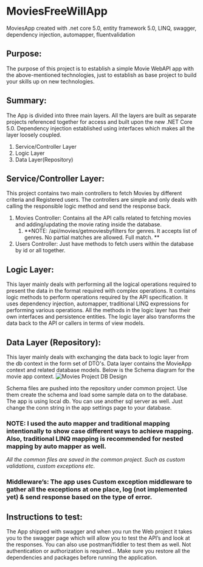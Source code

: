 # MoviesFreeWillApp
MoviesApp created with .net core 5.0, entity framework 5.0, LINQ, swagger, dependency injection, automapper, fluentvalidation 
## Purpose:
The purpose of this project is to establish a simple Movie WebAPI app with the above-mentioned technologies, just to establish as base project to build your skills up on new technologies. 
## Summary:
The App is divided into three main layers. All the layers are built as separate projects referenced together for access and built upon the new .NET Core 5.0. Dependency injection established using interfaces which makes all the layer loosely coupled.
1. Service/Controller Layer
2. Logic Layer 
3. Data Layer(Repository)

## Service/Controller Layer:
This project contains two main controllers to fetch Movies by different criteria and Registered users. The controllers are simple and only deals with calling the responsible logic method and send the response back. 
1. Movies Controller: Contains all the API calls related to fetching movies and adding/updating the movie rating inside the database.
   1. **NOTE: /api/movies/getmoviesbyfilters for genres. It accepts list of genres. No partial matches are allowed. Full match. **
2. Users Controller: Just have methods to fetch users within the database by id or all together.

## Logic Layer:
This layer mainly deals with performing all the logical operations required to present the data in the format required with complex operations. It contains logic methods to perform operations required by the API specification. It uses dependency injection, automapper, traditional LINQ expressions for performing various operations. All the methods in the logic layer has their own interfaces and persistence entities. The logic layer also transforms the data back to the API or callers in terms of view models.

## Data Layer (Repository):
This layer mainly deals with exchanging the data back to logic layer from the db context in the form set of DTO's. Data layer contains the MovieApp context and related database models. Below is the Schema diagram for the movie app context.
![Movies Project DB Design](https://user-images.githubusercontent.com/30355728/132069249-ddf3bb1e-9948-4e4d-ae4e-ef9165a3a6f2.png)

Schema files are pushed into the repository under common project. Use them create the schema and load some sample data on to the database. The app is using local db. You can use another sql server as well. Just change the conn string in the app settings page to your database.

### NOTE: I used the auto mapper and traditional mapping intentionally to show case different ways to achieve mapping. Also, traditional LINQ mapping is recommended for nested mapping by auto mapper as well.

*All the common files are saved in the common project. Such as custom validations, custom exceptions etc.*

### Middleware’s: The app uses Custom exception middleware to gather all the exceptions at one place, log (not implemented yet) & send response based on the type of error. 

## Instructions to test:
The App shipped with swagger and when you run the Web project it takes you to the swagger page which will allow you to test the API’s and look at the responses. You can also use postman/fiddler to test them as well. Not authentication or authorization is required...
Make sure you restore all the dependencies and packages before running the application.
